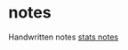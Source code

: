 # notes
Handwritten notes 
[stats notes](https://github.com/Naveencodespeaks/notes/blob/main/Sample%202023-08-10%20(1).pdf)
